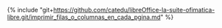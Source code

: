 {% include "git+https://github.com/catedu/libreOffice-la-suite-ofimatica-libre.git/imprimir_filas_o_columnas_en_cada_pgina.md" %}